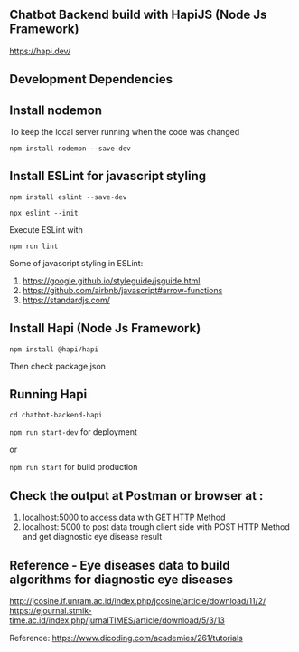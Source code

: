 ## Chatbot Backend build with HapiJS (Node Js Framework)

https://hapi.dev/

## Development Dependencies

## Install nodemon 
To keep the local server running when the code was changed

`npm install nodemon --save-dev`

## Install ESLint for javascript styling

`npm install eslint --save-dev`

`npx eslint --init`

Execute ESLint with

`npm run lint`

Some of javascript styling in ESLint:
1. https://google.github.io/styleguide/jsguide.html
2. https://github.com/airbnb/javascript#arrow-functions
3. https://standardjs.com/

## Install Hapi (Node Js Framework)

`npm install @hapi/hapi`

Then check package.json

## Running Hapi

`cd chatbot-backend-hapi`

`npm run start-dev` for deployment

or

`npm run start` for build production

## Check the output at Postman or browser at :
1. localhost:5000 to access data with GET HTTP Method
2. localhost: 5000 to post data trough client side with POST HTTP Method and get diagnostic eye disease result
 
## Reference - Eye diseases data to build algorithms for diagnostic eye diseases

http://jcosine.if.unram.ac.id/index.php/jcosine/article/download/11/2/
https://ejournal.stmik-time.ac.id/index.php/jurnalTIMES/article/download/5/3/13
 
Reference: https://www.dicoding.com/academies/261/tutorials
